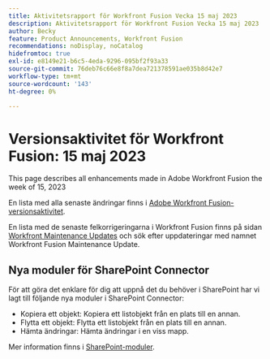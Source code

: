 ```yaml
---
title: Aktivitetsrapport för Workfront Fusion Vecka 15 maj 2023
description: Aktivitetsrapport för Workfront Fusion Vecka 15 maj 2023
author: Becky
feature: Product Announcements, Workfront Fusion
recommendations: noDisplay, noCatalog
hidefromtoc: true
exl-id: e8149e21-b6c5-4eda-9296-095bf2f93a33
source-git-commit: 76deb76c66e8f8a7dea721378591ae035b8d42e7
workflow-type: tm+mt
source-wordcount: '143'
ht-degree: 0%

---
```


# Versionsaktivitet för Workfront Fusion: 15 maj 2023

This page describes all enhancements made in Adobe Workfront Fusion the week of 15, 2023

En lista med alla senaste ändringar finns i [Adobe Workfront Fusion-versionsaktivitet](../../../product-announcements/product-releases/fusion-release-activity/fusion-release-activity.md).

En lista med de senaste felkorrigeringarna i Workfront Fusion finns på sidan [Workfront Maintenance Updates](https://experienceleague.adobe.com/docs/workfront-known-issues/releases/current-updates.html) och sök efter uppdateringar med namnet Workfront Fusion Maintenance Update.

## Nya moduler för SharePoint Connector

För att göra det enklare för dig att uppnå det du behöver i SharePoint har vi lagt till följande nya moduler i SharePoint Connector:

* Kopiera ett objekt: Kopiera ett listobjekt från en plats till en annan.
* Flytta ett objekt: Flytta ett listobjekt från en plats till en annan.
* Hämta ändringar: Hämta ändringar i en viss mapp.

<!-- Watch events: Trigger a scenario instantly when an item in SharePoint is added, updated, or deleted.
-->

Mer information finns i [SharePoint-moduler](/help/quicksilver/workfront-fusion/apps-and-their-modules/sharepoint-modules.md).
